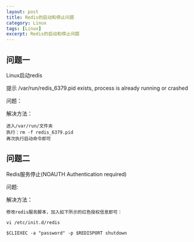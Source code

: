 ```yaml
---
layout: post
title: Redis的启动和停止问题
category: Linux
tags: [Linux]
excerpt: Redis的启动和停止问题
---
```



## 问题一 ##

Linux启动redis

提示 /var/run/redis_6379.pid exists, process is already running or crashed

问题：

解决方法：

	进入/var/run/文件夹
	执行：rm -f redis_6379.pid
	再次执行启动命令即可


## 问题二 ##

Redis服务停止(NOAUTH Authentication required)

问题:

解决方法：

	修改redis服务脚本，加入如下所示的红色授权信息即可：
	
	vi /etc/init.d/redis
	
	$CLIEXEC -a "password" -p $REDISPORT shutdown
